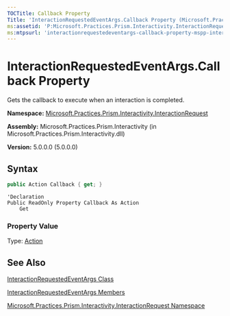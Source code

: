 ```yaml
---
TOCTitle: Callback Property
Title: 'InteractionRequestedEventArgs.Callback Property (Microsoft.Practices.Prism.Interactivity.InteractionRequest)'
ms:assetid: 'P:Microsoft.Practices.Prism.Interactivity.InteractionRequest.InteractionRequestedEventArgs.Callback'
ms:mtpsurl: 'interactionrequestedeventargs-callback-property-mspp-interactivity-interactionrequest.md'
---
```


# InteractionRequestedEventArgs.Callback Property

Gets the callback to execute when an interaction is completed.

**Namespace:** [Microsoft.Practices.Prism.Interactivity.InteractionRequest](/patterns-practices/reference/mspp-interactivity-interactionrequest-namespace)

**Assembly:** Microsoft.Practices.Prism.Interactivity (in Microsoft.Practices.Prism.Interactivity.dll)

**Version:** 5.0.0.0 (5.0.0.0)

## Syntax

```C#
public Action Callback { get; }
```

```VB
'Declaration
Public ReadOnly Property Callback As Action
	Get
```

### Property Value

Type: [Action](http://msdn.microsoft.com/en-us/library/bb534741)

## See Also

[InteractionRequestedEventArgs Class](/patterns-practices/reference/interactionrequestedeventargs-class-mspp-interactivity-interactionrequest)

[InteractionRequestedEventArgs Members](/patterns-practices/reference/interactionrequestedeventargs-members-mspp-interactivity-interactionrequest)

[Microsoft.Practices.Prism.Interactivity.InteractionRequest Namespace](/patterns-practices/reference/mspp-interactivity-interactionrequest-namespace)
